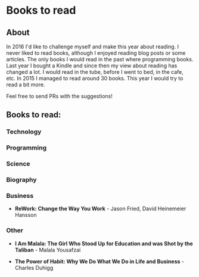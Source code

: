Books to read
===

## About

In 2016 I'd like to challenge myself and make this year about reading. I never liked to read books,
although I enjoyed reading blog posts or some articles. The only books I would read in the past
where programming books. Last year I bought a Kindle and since then my view about reading has changed
a lot. I would read in the tube, before I went to bed, in the cafe, etc. In 2015 I managed to read around 30 books.
This year I would try to read a bit more.

Feel free to send PRs with the suggestions!


## Books to read:

### Technology


### Programming


### Science


### Biography


### Business

- **ReWork: Change the Way You Work** - Jason Fried, David Heinemeier Hansson

### Other

- **I Am Malala: The Girl Who Stood Up for Education and was Shot by the Taliban** - Malala Yousafzai

- **The Power of Habit: Why We Do What We Do in Life and Business** - Charles Duhigg
